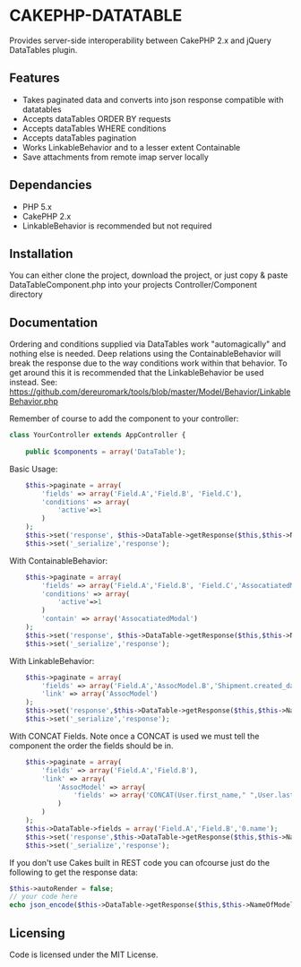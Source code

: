 CAKEPHP-DATATABLE
========

Provides server-side interoperability between CakePHP 2.x and jQuery DataTables plugin.

Features
------
*	Takes paginated data and converts into json response compatible with datatables
*	Accepts dataTables ORDER BY requests
*	Accepts dataTables WHERE conditions
*	Accepts dataTables pagination
*	Works LinkableBehavior and to a lesser extent Containable
*	Save attachments from remote imap server locally

Dependancies
------
* PHP 5.x
* CakePHP 2.x
* LinkableBehavior is recommended but not required

Installation
------

You can either clone the project, download the project, or just copy & paste DataTableComponent.php into your projects Controller/Component directory

Documentation
------

Ordering and conditions supplied via DataTables work "automagically" and nothing else is needed. Deep relations using the ContainableBehavior will break the response due to the way conditions work within that behavior. To get around this it is recommended that the LinkableBehavior be used instead. See: https://github.com/dereuromark/tools/blob/master/Model/Behavior/LinkableBehavior.php

Remember of course to add the component to your controller:
```php
class YourController extends AppController {
    
    public $components = array('DataTable');
```

Basic Usage:
```php
    $this->paginate = array(
        'fields' => array('Field.A','Field.B', 'Field.C'),
        'conditions' => array(
            'active'=>1
        )
    );
    $this->set('response', $this->DataTable->getResponse($this,$this->NameOfModel));
    $this->set('_serialize','response');
```

With ContainableBehavior:
```php
    $this->paginate = array(
        'fields' => array('Field.A','Field.B', 'Field.C','AssocatiatedModal.D'),
        'conditions' => array(
            'active'=>1
        )
        'contain' => array('AssocatiatedModal')
    );
    $this->set('response', $this->DataTable->getResponse($this,$this->NameOfModel));
    $this->set('_serialize','response');
```

With LinkableBehavior:
```php
	$this->paginate = array(
	    'fields' => array('Field.A','AssocModel.B','Shipment.created_date'),
	    'link' => array('AssocModel')
	);
	$this->set('response',$this->DataTable->getResponse($this,$this->NameOfModel));
	$this->set('_serialize','response');
```

With CONCAT Fields. Note once a CONCAT is used we must tell the component the order the fields should be in.
```php
    $this->paginate = array(
        'fields' => array('Field.A','Field.B'),
        'link' => array(
            'AssocModel' => array(
            	'fields' => array('CONCAT(User.first_name," ",User.last_name) as name')
        	)
        )
    );
    $this->DataTable->fields = array('Field.A','Field.B','0.name');
    $this->set('response',$this->DataTable->getResponse($this,$this->NameOfModel));
    $this->set('_serialize','response');
```

If you don't use Cakes built in REST code you can ofcourse just do the following to get the response data:
```php
$this->autoRender = false;
// your code here
echo json_encode($this->DataTable->getResponse($this,$this->NameOfModel));
```

Licensing
------
Code is licensed under the MIT License.
